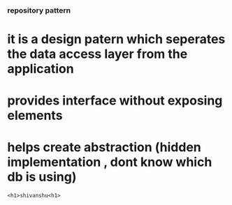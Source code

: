 ### repository pattern
# it is a design patern which seperates the data access layer from the application
# provides interface without exposing elements
# helps create abstraction (hidden implementation , dont know which db is using)
    <h1>shivanshu<h1>